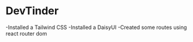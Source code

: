 # DevTinder

-Installed a Tailwind CSS
-Installed a DaisyUI 
-Created some routes using react router dom
